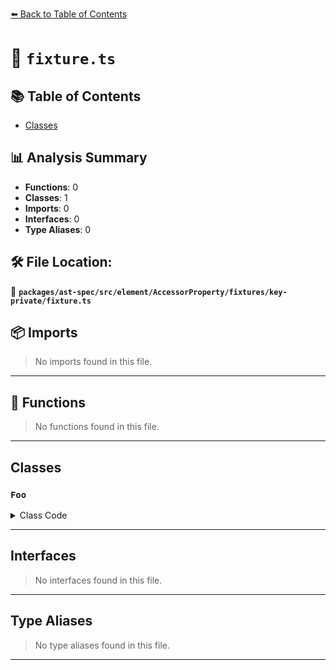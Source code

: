 [⬅️ Back to Table of Contents](../../../../../../../index.md)

# 📄 `fixture.ts`

## 📚 Table of Contents

- [Classes](#classes)

## 📊 Analysis Summary

- **Functions**: 0
- **Classes**: 1
- **Imports**: 0
- **Interfaces**: 0
- **Type Aliases**: 0

## 🛠️ File Location:
📂 **`packages/ast-spec/src/element/AccessorProperty/fixtures/key-private/fixture.ts`**

## 📦 Imports

> No imports found in this file.


---

## 🔧 Functions

> No functions found in this file.


---

## Classes

### `Foo`

<details><summary>Class Code</summary>

```ts
class Foo {
  accessor #foo = 2;
}
```
</details>


---

## Interfaces

> No interfaces found in this file.


---

## Type Aliases

> No type aliases found in this file.


---